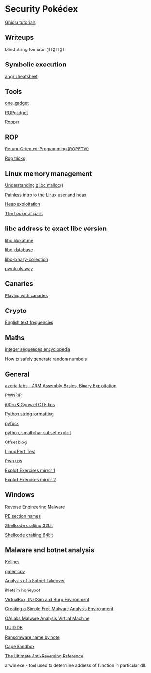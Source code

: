 
# Security Pokédex
[Ghidra tutorials](http://ghidra.re/online-courses/)

## Writeups
blind string formats
[[1]](https://www.da.vidbuchanan.co.uk/blog/HITB-XCTF-2018-babypwn.html) 
[[2]](https://blog.skullsecurity.org/2015/defcon-quals-babyecho-format-string-vulns-in-gory-detail)
[[3]](https://fbesnard.com/2018/04/13/HITB-XCTF-Quals-2018-babypwn)

## Symbolic execution
[angr cheatsheet](https://github.com/angr/angr-doc/blob/master/CHEATSHEET.md)

## Tools
[one_gadget](https://github.com/david942j/one_gadget)

[ROPgadget](https://github.com/JonathanSalwan/ROPgadget/tree/master)

[Ropper](https://github.com/sashs/Ropper)

## ROP
[Return-Oriented-Programming (ROPFTW)](https://www.exploit-db.com/docs/english/28479-return-oriented-programming-(rop-ftw).pdf)

[Rop tricks](https://trustfoundry.net/basic-rop-techniques-and-tricks/)

## Linux memory management
[Understanding glibc malloc()](https://sploitfun.wordpress.com/2015/02/10/understanding-glibc-malloc/)

[Painless intro to the Linux userland heap](https://sensepost.com/blog/2017/painless-intro-to-the-linux-userland-heap/)

[Heap exploitation](https://heap-exploitation.dhavalkapil.com/)

[The house of spirit](https://gbmaster.wordpress.com/2015/07/21/x86-exploitation-101-house-of-spirit-friendly-stack-overflow/?fbclid=IwAR1ISuPZD-DaCXW6Qu8yArd6zmjue1bbykHEZKV5Gk3NsvbOmcLpHtO1NWY)

## libc address to exact libc version
[libc.blukat.me](https://libc.blukat.me/)

[libc-database](https://github.com/niklasb/libc-database)

[libc-binary-collection](https://github.com/molnarg/libc-binary-collection)

[pwntools way](http://docs.pwntools.com/en/stable/dynelf.html?fbclid=IwAR0eVTKoZlRMb2UOuQZhTIMc5IqPfiqMo1FMIEgu12i384410nHRNryKV0s)

## Canaries
[Playing with canaries](https://www.elttam.com.au/blog/playing-with-canaries/)

## Crypto
[English text frequencies](http://sxlist.com/techref/method/compress/etxtfreq.htm)

## Maths
[integer sequences encyclopedia](https://oeis.org)

[How to safely generate random numbers](https://sockpuppet.org/blog/2014/02/25/safely-generate-random-numbers/)

## General
[azeria-labs - ARM Assembly Basics, Binary Exploitation](https://azeria-labs.com/)

[PWNRIP](https://pwnrip.com/tutorials/)

[j00ru & Gynvael CTF tips](https://j00ru.vexillium.org/slides/2015/insomnihack.pdf)

[Python string formatting](https://pyformat.info/)

[pyfuck](https://github.com/wanqizhu/pyfuck)

[python, small char subset exploit](https://codegolf.stackexchange.com/questions/110648/fewest-distinct-characters-for-turing-completeness/110722#110722)

[0ffset blog](https://0ffset.net/welcome/)

[Linux Perf Test](http://www.brendangregg.com/linuxperf.html)

[Pwn tips](https://github.com/Naetw/CTF-pwn-tips)

[Exploit Exercises mirror 1](https://exploit.education/)

[Exploit Exercises mirror 2](https://exploit-exercises.injecti0n.org/)

## Windows
[Reverse Engineering Malware](https://www.hackers-arise.com/single-post/2017/02/17/Reverse-Engineering-Malware-Part-1-Getting-Started)

[PE section names](http://www.hexacorn.com/blog/2016/12/15/pe-section-names-re-visited/)

[Shellcode crafting 32bit](https://securitycafe.ro/2016/02/15/introduction-to-windows-shellcode-development-part-3/)

[Shellcode crafting 64bit](https://nytrosecurity.com/2019/06/30/writing-shellcodes-for-windows-x64/amp/)

## Malware and botnet analysis
[Kelihos](https://www.crowdstrike.com/blog/farewell-to-kelihos-and-zombie-spider/?fbclid=IwAR2bG1_D2oppn6AzyGcrc7IPbCERA5PXuyShlyfvWxnVENshi3DQr5CN6jU)

[qmemcpy](https://qmemcpy.io/)

[Analysis of a Botnet Takeover](https://ieeexplore.ieee.org/stamp/stamp.jsp?tp=&arnumber=5560627&tag=1&fbclid=IwAR3C25l-XtAfltO-xdVduv0QHyH-JSIf-XiAuoa6B8cq-TklFr-qgYhten8&tag=1)

[iNetsim honeypot](https://www.inetsim.org/documentation.html)

[VirtualBox, INetSim and Burp Environment](https://blog.christophetd.fr/malware-analysis-lab-with-virtualbox-inetsim-and-burp/)

[Creating a Simple Free Malware Analysis Environment](https://www.malwaretech.com/2017/11/creating-a-simple-free-malware-analysis-environment.html)

[OALabs Malware Analysis Virtual Machine](https://oalabs.openanalysis.net/2018/07/16/oalabs_malware_analysis_virtual_machine/)

[UUID DB](https://uuid.pirate-server.com/)

[Ransomware name by note](https://id-ransomware.malwarehunterteam.com/)

[Cape Sandbox](https://cape.contextis.com/)

[The Ultimate Anti-Reversing Reference](http://anti-reversing.com/Downloads/Anti-Reversing/The_Ultimate_Anti-Reversing_Reference.pdf)

arwin.exe - tool used to determine address of function in particular dll.
